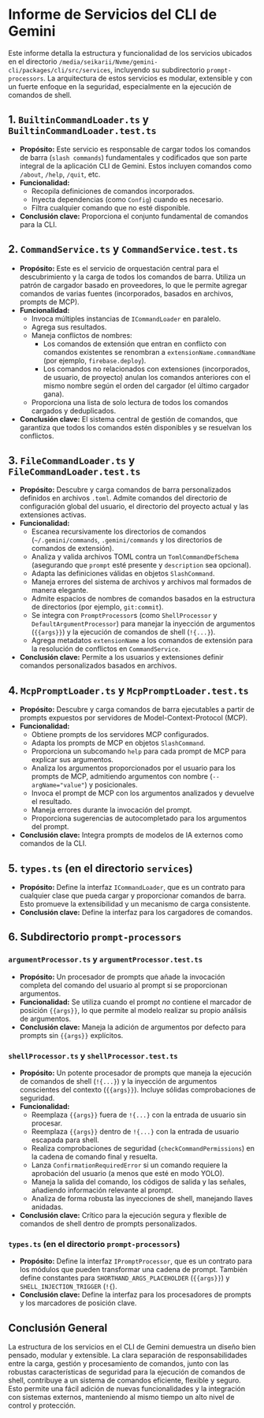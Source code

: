 # Informe de Servicios del CLI de Gemini

Este informe detalla la estructura y funcionalidad de los servicios ubicados en el directorio `/media/seikarii/Nvme/gemini-cli/packages/cli/src/services`, incluyendo su subdirectorio `prompt-processors`. La arquitectura de estos servicios es modular, extensible y con un fuerte enfoque en la seguridad, especialmente en la ejecución de comandos de shell.

## 1. `BuiltinCommandLoader.ts` y `BuiltinCommandLoader.test.ts`

*   **Propósito:** Este servicio es responsable de cargar todos los comandos de barra (`slash commands`) fundamentales y codificados que son parte integral de la aplicación CLI de Gemini. Estos incluyen comandos como `/about`, `/help`, `/quit`, etc.
*   **Funcionalidad:**
    *   Recopila definiciones de comandos incorporados.
    *   Inyecta dependencias (como `Config`) cuando es necesario.
    *   Filtra cualquier comando que no esté disponible.
*   **Conclusión clave:** Proporciona el conjunto fundamental de comandos para la CLI.

## 2. `CommandService.ts` y `CommandService.test.ts`

*   **Propósito:** Este es el servicio de orquestación central para el descubrimiento y la carga de todos los comandos de barra. Utiliza un patrón de cargador basado en proveedores, lo que le permite agregar comandos de varias fuentes (incorporados, basados en archivos, prompts de MCP).
*   **Funcionalidad:**
    *   Invoca múltiples instancias de `ICommandLoader` en paralelo.
    *   Agrega sus resultados.
    *   Maneja conflictos de nombres:
        *   Los comandos de extensión que entran en conflicto con comandos existentes se renombran a `extensionName.commandName` (por ejemplo, `firebase.deploy`).
        *   Los comandos no relacionados con extensiones (incorporados, de usuario, de proyecto) anulan los comandos anteriores con el mismo nombre según el orden del cargador (el último cargador gana).
    *   Proporciona una lista de solo lectura de todos los comandos cargados y deduplicados.
*   **Conclusión clave:** El sistema central de gestión de comandos, que garantiza que todos los comandos estén disponibles y se resuelvan los conflictos.

## 3. `FileCommandLoader.ts` y `FileCommandLoader.test.ts`

*   **Propósito:** Descubre y carga comandos de barra personalizados definidos en archivos `.toml`. Admite comandos del directorio de configuración global del usuario, el directorio del proyecto actual y las extensiones activas.
*   **Funcionalidad:**
    *   Escanea recursivamente los directorios de comandos (`~/.gemini/commands`, `.gemini/commands` y los directorios de comandos de extensión).
    *   Analiza y valida archivos TOML contra un `TomlCommandDefSchema` (asegurando que `prompt` esté presente y `description` sea opcional).
    *   Adapta las definiciones válidas en objetos `SlashCommand`.
    *   Maneja errores del sistema de archivos y archivos mal formados de manera elegante.
    *   Admite espacios de nombres de comandos basados en la estructura de directorios (por ejemplo, `git:commit`).
    *   Se integra con `PromptProcessor`s (como `ShellProcessor` y `DefaultArgumentProcessor`) para manejar la inyección de argumentos (`{{args}}`) y la ejecución de comandos de shell (`!{...}`).
    *   Agrega metadatos `extensionName` a los comandos de extensión para la resolución de conflictos en `CommandService`.
*   **Conclusión clave:** Permite a los usuarios y extensiones definir comandos personalizados basados en archivos.

## 4. `McpPromptLoader.ts` y `McpPromptLoader.test.ts`

*   **Propósito:** Descubre y carga comandos de barra ejecutables a partir de prompts expuestos por servidores de Model-Context-Protocol (MCP).
*   **Funcionalidad:**
    *   Obtiene prompts de los servidores MCP configurados.
    *   Adapta los prompts de MCP en objetos `SlashCommand`.
    *   Proporciona un subcomando `help` para cada prompt de MCP para explicar sus argumentos.
    *   Analiza los argumentos proporcionados por el usuario para los prompts de MCP, admitiendo argumentos con nombre (`--argName="value"`) y posicionales.
    *   Invoca el prompt de MCP con los argumentos analizados y devuelve el resultado.
    *   Maneja errores durante la invocación del prompt.
    *   Proporciona sugerencias de autocompletado para los argumentos del prompt.
*   **Conclusión clave:** Integra prompts de modelos de IA externos como comandos de la CLI.

## 5. `types.ts` (en el directorio `services`)

*   **Propósito:** Define la interfaz `ICommandLoader`, que es un contrato para cualquier clase que pueda cargar y proporcionar comandos de barra. Esto promueve la extensibilidad y un mecanismo de carga consistente.
*   **Conclusión clave:** Define la interfaz para los cargadores de comandos.

## 6. Subdirectorio `prompt-processors`

### `argumentProcessor.ts` y `argumentProcessor.test.ts`

*   **Propósito:** Un procesador de prompts que añade la invocación completa del comando del usuario al prompt si se proporcionan argumentos.
*   **Funcionalidad:** Se utiliza cuando el prompt *no* contiene el marcador de posición `{{args}}`, lo que permite al modelo realizar su propio análisis de argumentos.
*   **Conclusión clave:** Maneja la adición de argumentos por defecto para prompts sin `{{args}}` explícitos.

### `shellProcessor.ts` y `shellProcessor.test.ts`

*   **Propósito:** Un potente procesador de prompts que maneja la ejecución de comandos de shell (`!{...}`) y la inyección de argumentos conscientes del contexto (`{{args}}`). Incluye sólidas comprobaciones de seguridad.
*   **Funcionalidad:**
    *   Reemplaza `{{args}}` fuera de `!{...}` con la entrada de usuario sin procesar.
    *   Reemplaza `{{args}}` dentro de `!{...}` con la entrada de usuario escapada para shell.
    *   Realiza comprobaciones de seguridad (`checkCommandPermissions`) en la cadena de comando final y resuelta.
    *   Lanza `ConfirmationRequiredError` si un comando requiere la aprobación del usuario (a menos que esté en modo YOLO).
    *   Maneja la salida del comando, los códigos de salida y las señales, añadiendo información relevante al prompt.
    *   Analiza de forma robusta las inyecciones de shell, manejando llaves anidadas.
*   **Conclusión clave:** Crítico para la ejecución segura y flexible de comandos de shell dentro de prompts personalizados.

### `types.ts` (en el directorio `prompt-processors`)

*   **Propósito:** Define la interfaz `IPromptProcessor`, que es un contrato para los módulos que pueden transformar una cadena de prompt. También define constantes para `SHORTHAND_ARGS_PLACEHOLDER` (`{{args}}`) y `SHELL_INJECTION_TRIGGER` (`!{`).
*   **Conclusión clave:** Define la interfaz para los procesadores de prompts y los marcadores de posición clave.

## Conclusión General

La estructura de los servicios en el CLI de Gemini demuestra un diseño bien pensado, modular y extensible. La clara separación de responsabilidades entre la carga, gestión y procesamiento de comandos, junto con las robustas características de seguridad para la ejecución de comandos de shell, contribuye a un sistema de comandos eficiente, flexible y seguro. Esto permite una fácil adición de nuevas funcionalidades y la integración con sistemas externos, manteniendo al mismo tiempo un alto nivel de control y protección.
